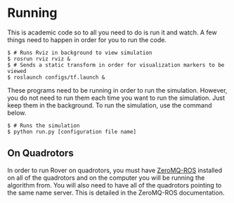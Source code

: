 # Running
This is academic code so to all you need to do is run it and watch. A few things need
to happen in order for you to run the code.

    $ # Runs Rviz in background to view simulation
    $ rosrun rviz rviz &
    $ # Sends a static transform in order for visualization markers to be viewed
    $ roslaunch configs/tf.launch &
    
These programs need to be running in order to run the simulation. However, you do not
need to run them each time you want to run the simulation. Just keep them in the background.
To run the simulation, use the command below.

    $ # Runs the simulation
    $ python run.py [configuration file name]
    
## On Quadrotors
In order to run Rover on quadrotors, you must have [ZeroMQ-ROS](wallarelvo.github.io/zeromq-ros)
installed on all of the quadrotors and on the computer you will be running the algorithm from.
You will also need to have all of the quadrotors pointing to the same name server. This is
detailed in the ZeroMQ-ROS documentation.
